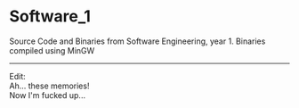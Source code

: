 Software_1
==========

Source Code and Binaries from Software Engineering, year 1.
Binaries compiled using MinGW

---

Edit:  
Ah... these memories!  
Now I'm fucked up...
